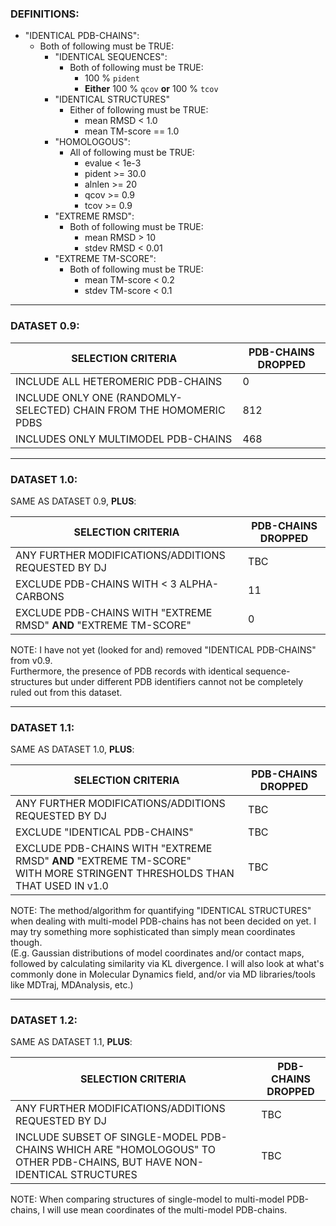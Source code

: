 ### DEFINITIONS:
 
- "IDENTICAL PDB-CHAINS":
  - Both of following must be TRUE:
    - "IDENTICAL SEQUENCES":
      - Both of following must be TRUE:
        - 100 % `pident` 
        - **Either** 100 % `qcov` **or** 100 % `tcov`
    - "IDENTICAL STRUCTURES"
      - Either of following must be TRUE:
        - mean RMSD < 1.0 
        - mean TM-score == 1.0 
    - "HOMOLOGOUS":
        - All of following must be TRUE:
            - evalue < 1e-3 
            - pident >= 30.0 
            - alnlen >= 20 
            - qcov >= 0.9
            - tcov >= 0.9
    - "EXTREME RMSD":
       - Both of following must be TRUE:
           - mean RMSD > 10
           - stdev RMSD < 0.01
    - "EXTREME TM-SCORE":
       - Both of following must be TRUE:
           - mean TM-score < 0.2
           - stdev TM-score < 0.1 

---

### DATASET 0.9:
| SELECTION CRITERIA                                                 | PDB-CHAINS DROPPED |
|--------------------------------------------------------------------|--------------------|
| INCLUDE ALL HETEROMERIC PDB-CHAINS                                 | 0                  |
| INCLUDE ONLY ONE (RANDOMLY-SELECTED) CHAIN FROM THE HOMOMERIC PDBS | 812                |
| INCLUDES ONLY MULTIMODEL PDB-CHAINS                                | 468                |

---

### DATASET 1.0:
SAME AS DATASET 0.9, **PLUS**: 

| SELECTION CRITERIA                                                | PDB-CHAINS DROPPED  |
|-------------------------------------------------------------------|---------------------|
| ANY FURTHER MODIFICATIONS/ADDITIONS REQUESTED BY DJ               | TBC                 |
| EXCLUDE PDB-CHAINS WITH < 3 ALPHA-CARBONS                         | 11                  |
| EXCLUDE PDB-CHAINS WITH "EXTREME RMSD" **AND** "EXTREME TM-SCORE" | 0                   |

NOTE: I have not yet (looked for and) removed "IDENTICAL PDB-CHAINS" from v0.9. <br>
Furthermore, the presence of PDB records with identical sequence-structures but under different PDB identifiers 
cannot not be completely ruled out from this dataset.

---

### DATASET 1.1:
SAME AS DATASET 1.0, **PLUS**:

| SELECTION CRITERIA                                                                                                          | PDB-CHAINS DROPPED |
|-----------------------------------------------------------------------------------------------------------------------------|--------------------|
| ANY FURTHER MODIFICATIONS/ADDITIONS REQUESTED BY DJ                                                                         | TBC                |
| EXCLUDE "IDENTICAL PDB-CHAINS"                                                                                              | TBC                |
| EXCLUDE PDB-CHAINS WITH "EXTREME RMSD" **AND** "EXTREME TM-SCORE"<br> WITH MORE STRINGENT THRESHOLDS THAN THAT USED IN v1.0 | TBC                | 

NOTE: The method/algorithm for quantifying "IDENTICAL STRUCTURES" when dealing with multi-model PDB-chains has 
not been decided on yet. I may try something more sophisticated than simply mean coordinates though.
<br>(E.g. Gaussian distributions of model coordinates and/or contact maps, followed by calculating similarity via 
KL divergence. I will also look at what's commonly done in Molecular Dynamics field, and/or via MD libraries/tools like MDTraj, MDAnalysis, etc.)

---

### DATASET 1.2:
SAME AS DATASET 1.1, **PLUS**:

| SELECTION CRITERIA                                                                                                      | PDB-CHAINS DROPPED |
|-------------------------------------------------------------------------------------------------------------------------|--------------------|
| ANY FURTHER MODIFICATIONS/ADDITIONS REQUESTED BY DJ                                                                     | TBC                |
| INCLUDE SUBSET OF SINGLE-MODEL PDB-CHAINS WHICH ARE "HOMOLOGOUS" TO OTHER PDB-CHAINS, BUT HAVE NON-IDENTICAL STRUCTURES | TBC                |

NOTE: When comparing structures of single-model to multi-model PDB-chains, I will use mean coordinates of the multi-model PDB-chains.